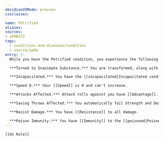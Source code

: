 ```yaml
---
obsidianUIMode: preview
cssclasses:

name: Petrified
aliases:
sources:
- xPHB372
tags:
  - conditions-and-diseases/condition
  - source/xphb
entry: |-
  While you have the Petrified condition, you experience the following effects.

  ***Turned to Inanimate Substance.*** You are transformed, along with any nonmagical objects you are wearing and carrying, into a solid inanimate substance (usually stone). Your weight increases by a factor of ten, and you cease aging.

  ***Incapacitated.*** You have the [[incapacitated|Incapacitated condition]].

  ***Speed 0.*** Your [[Speed]] is 0 and can't increase.

  ***Attacks Affected.*** Attack rolls against you have [[Advantage]].

  ***Saving Throws Affected.*** You automatically fail Strength and Dexterity [[saving throws]].

  ***Resist Damage.*** You have [[Resistance]] to all damage.

  ***Poison Immunity.*** You have [[Immunity]] to the [[poisoned|Poisoned condition]].
---
```


```meta-bind-embed
[[dv Rule]]
```